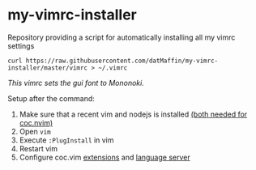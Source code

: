 # my-vimrc-installer
Repository providing a script for automatically installing all my vimrc settings

`curl https://raw.githubusercontent.com/datMaffin/my-vimrc-installer/master/vimrc > ~/.vimrc`

*This vimrc sets the gui font to Mononoki.*

Setup after the command:
1. Make sure that a recent vim and nodejs is installed [(both needed for coc.nvim)](https://github.com/neoclide/coc.nvim/wiki/Install-coc.nvim#install-neovim-or-vim) 
2. Open `vim`
3. Execute `:PlugInstall` in vim
4. Restart vim
5. Configure coc.vim [extensions](https://github.com/neoclide/coc.nvim#extensions) and [language server](https://github.com/neoclide/coc.nvim/wiki/Language-servers)
